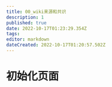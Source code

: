 ```yaml
---
title: 00_wiki来源和共识
description: 1
published: true
date: 2022-10-17T01:23:29.354Z
tags: 
editor: markdown
dateCreated: 2022-10-17T01:20:57.502Z
---
```


# 初始化页面